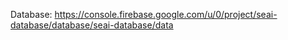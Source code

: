 Database: https://console.firebase.google.com/u/0/project/seai-database/database/seai-database/data
